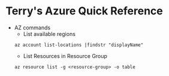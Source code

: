 # Terry's Azure Quick Reference

* AZ commands
  * List available regions
  ```
  az account list-locations |findstr "displayName"
  ```
  * List Resources in Resource Group
  ```
  az resource list -g <resource-group> -o table
  ```
